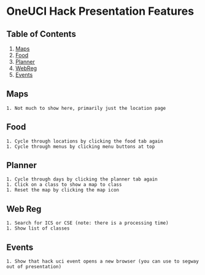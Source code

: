 # OneUCI Hack Presentation Features


## Table of Contents

1. [Maps](#maps)
1. [Food](#food)
1. [Planner](#planner)
1. [WebReg](#webreg)
1. [Events](#events)

## Maps
    1. Not much to show here, primarily just the location page

## Food
    1. Cycle through locations by clicking the food tab again
    1. Cycle through menus by clicking menu buttons at top

## Planner
    1. Cycle through days by clicking the planner tab again
    1. Click on a class to show a map to class
    1. Reset the map by clicking the map icon

## Web Reg
    1. Search for ICS or CSE (note: there is a processing time)
    1. Show list of classes

## Events
    1. Show that hack uci event opens a new browser (you can use to segway out of presentation)
